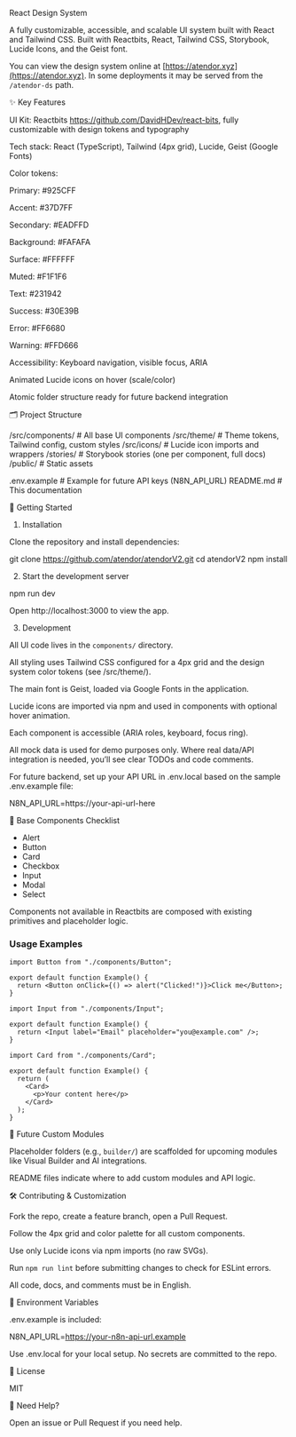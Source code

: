 React Design System

A fully customizable, accessible, and scalable UI system built with React and Tailwind CSS.
Built with Reactbits, React, Tailwind CSS, Storybook, Lucide Icons, and the Geist font.

You can view the design system online at [https://atendor.xyz](https://atendor.xyz). In some deployments it may be served from the `/atendor-ds` path.


✨ Key Features

UI Kit: Reactbits https://github.com/DavidHDev/react-bits, fully customizable with design tokens and typography

Tech stack: React (TypeScript), Tailwind (4px grid), Lucide, Geist (Google Fonts)

Color tokens:

Primary: #925CFF

Accent: #37D7FF

Secondary: #EADFFD

Background: #FAFAFA

Surface: #FFFFFF

Muted: #F1F1F6

Text: #231942

Success: #30E39B

Error: #FF6680

Warning: #FFD666

Accessibility: Keyboard navigation, visible focus, ARIA

Animated Lucide icons on hover (scale/color)

Atomic folder structure ready for future backend integration


🗂️ Project Structure


/src/components/   # All base UI components
/src/theme/        # Theme tokens, Tailwind config, custom styles
/src/icons/        # Lucide icon imports and wrappers
/stories/          # Storybook stories (one per component, full docs)
/public/           # Static assets

.env.example       # Example for future API keys (N8N_API_URL)
README.md          # This documentation

🚀 Getting Started

1. Installation

Clone the repository and install dependencies:

git clone https://github.com/atendor/atendorV2.git
cd atendorV2
npm install

2. Start the development server

npm run dev

Open http://localhost:3000 to view the app.

3. Development

All UI code lives in the `components/` directory.


All styling uses Tailwind CSS configured for a 4px grid and the design system color tokens (see /src/theme/).


The main font is Geist, loaded via Google Fonts in the application.

Lucide icons are imported via npm and used in components with optional hover animation.

Each component is accessible (ARIA roles, keyboard, focus ring).

All mock data is used for demo purposes only. Where real data/API integration is needed, you’ll see clear TODOs and code comments.

For future backend, set up your API URL in .env.local based on the sample .env.example file:

N8N_API_URL=https://your-api-url-here

🧩 Base Components Checklist

- Alert
- Button
- Card
- Checkbox
- Input
- Modal
- Select

Components not available in Reactbits are composed with existing primitives and placeholder logic.

### Usage Examples

```tsx
import Button from "./components/Button";

export default function Example() {
  return <Button onClick={() => alert("Clicked!")}>Click me</Button>;
}
```

```tsx
import Input from "./components/Input";

export default function Example() {
  return <Input label="Email" placeholder="you@example.com" />;
}
```

```tsx
import Card from "./components/Card";

export default function Example() {
  return (
    <Card>
      <p>Your content here</p>
    </Card>
  );
}
```


🔮 Future Custom Modules

Placeholder folders (e.g., `builder/`) are scaffolded for upcoming modules like Visual Builder and AI integrations.

README files indicate where to add custom modules and API logic.

🛠️ Contributing & Customization

Fork the repo, create a feature branch, open a Pull Request.

Follow the 4px grid and color palette for all custom components.

Use only Lucide icons via npm imports (no raw SVGs).

Run `npm run lint` before submitting changes to check for ESLint errors.

All code, docs, and comments must be in English.

🔐 Environment Variables

.env.example is included:

N8N_API_URL=https://your-n8n-api-url.example

Use .env.local for your local setup. No secrets are committed to the repo.

👀 License

MIT

💬 Need Help?

Open an issue or Pull Request if you need help.

